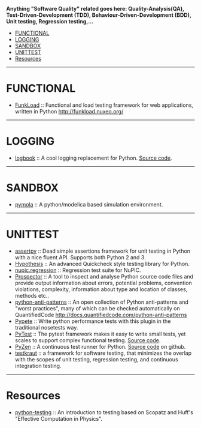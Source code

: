__Anything "Software Quality" related goes here: Quality-Analysis(QA), Test-Driven-Development (TDD), Behaviour-Driven-Development (BDD), Unit testing, Regression testing,...__

+ [FUNCTIONAL](#functional)
+ [LOGGING](#logging)
+ [SANDBOX](#sandbox)
+ [UNITTEST](#unittest)
+ [Resources](#resources)

----

# FUNCTIONAL
+ [FunkLoad](https://github.com/nuxeo/FunkLoad) :: Functional and load testing framework for web applications, written in Python http://funkload.nuxeo.org/

----

# LOGGING
+ [logbook](http://logbook.pocoo.org/) :: A cool logging replacement for Python. [Source code](https://github.com/getlogbook/logbook).

----

# SANDBOX
+ [pymola](https://github.com/jgoppert/pymola) :: A python/modelica based simulation environment. 

----

# UNITTEST
+ [assertpy](https://github.com/ActivisionGameScience/assertpy) :: Dead simple assertions framework for unit testing in Python with a nice fluent API. Supports both Python 2 and 3.
+ [Hypothesis](https://github.com/DRMacIver/hypothesis) :: An advanced Quickcheck style testing library for Python.
+ [nupic.regression](https://github.com/numenta/nupic.regression) :: Regression test suite for NuPIC.
+ [Prospector](https://github.com/landscapeio/prospector) :: A tool to inspect and analyse Python source code files and provide output information about errors, potential problems, convention violations, complexity, information about type and location of classes, methods etc..
+ [python-anti-patterns](https://github.com/quantifiedcode/python-anti-patterns) :: An open collection of Python anti-patterns and "worst practices", many of which can be checked automatically on QuantifiedCode http://docs.quantifiedcode.com/python-anti-patterns
+ [Pypete](https://github.com/Artimi/pypete) :: Write python performance tests with this plugin in the traditional nosetests way. 
+ [PyTest](http://pytest.org/) :: The pytest framework makes it easy to write small tests, yet scales to support complex functional testing. [Source code](https://github.com/pytest-dev/pytest).
+ [PyZen](http://pypi.python.org/pypi/PyZen) :: A continuous test runner for Python. [Source code](https://github.com/coderanger/pyzen) on github.
+ [testkraut](https://github.com/neurodebian/testkraut) :: a framework for software testing, that minimizes the overlap with the scopes of unit testing, regression testing, and continuous integration testing.

----

# Resources
+ [python-testing](https://github.com/swcarpentry/python-testing) :: An introduction to testing based on Scopatz and Huff's "Effective Computation in Physics".
